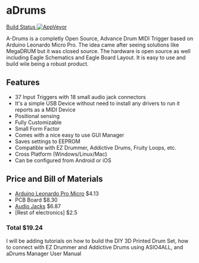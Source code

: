 # aDrums
[Build Status ![AppVeyor](https://img.shields.io/appveyor/ci/gruntjs/grunt.svg)]()

A-Drums is a completly Open Source, Advance Drum MIDI Trigger based on Arduino Leonardo Micro Pro. The idea came after seeing solutions like MegaDRUM but it was closed source. The hardware is open source as well including Eagle Schematics and Eagle Board Layout. It is easy to use and build wile being a robust product.

## Features
* 37 Input Triggers with 18 small audio jack connectors
* It's a simple USB Device without need to install any drivers to run it reports as a MIDI Device
* Positional sensing
* Fully Customizable
* Small Form Factor
* Comes with a nice easy to use GUI Manager
* Saves settings to EEPROM
* Compatible with EZ Drummer, Addictive Drums, Fruity Loops, etc.
* Cross Platform (Windows/Linux/Mac)
* Can be configured from Android or iOS

## Price and Bill of Materials
- [Arduino Leonardo Pro Micro](https://www.sparkfun.com/products/12640)		$4.13
- PCB Board		$8.30
- [Audio Jacks](http://www.ebay.com/itm/141778008302?_trksid=p2060353.m2749.l2649&ssPageName=STRK%3AMEBIDX%3AIT)		$6.87
- [Rest of electronics]		$2.5 
### Total **$19.24**

I will be adding tutorials on how to build the DIY 3D Printed Drum Set, how to connect with EZ Drummer and Addictive Drums using ASIO4ALL, and aDrums Manager User Manual
